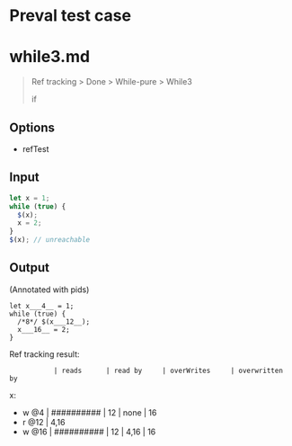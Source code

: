 # Preval test case

# while3.md

> Ref tracking > Done > While-pure > While3
>
> if

## Options

- refTest

## Input

`````js filename=intro
let x = 1;
while (true) {
  $(x);
  x = 2;
}
$(x); // unreachable
`````

## Output

(Annotated with pids)

`````filename=intro
let x___4__ = 1;
while (true) {
  /*8*/ $(x___12__);
  x___16__ = 2;
}
`````

Ref tracking result:

               | reads      | read by     | overWrites     | overwritten by
x:
  - w @4       | ########## | 12          | none           | 16
  - r @12      | 4,16
  - w @16      | ########## | 12          | 4,16           | 16
